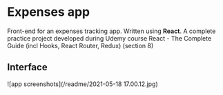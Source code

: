 # Expenses app

Front-end for an expenses tracking app. Written using **React**.
A complete practice project  developed during Udemy course React - The Complete Guide (incl Hooks, React Router, Redux) (section 8)

## Interface 

![app screenshots](/readme/2021-05-18 17.00.12.jpg)



